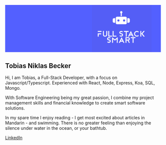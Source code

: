 <p align="center">
  <img src="FSSbanner.png" />
</p>


## Tobias Niklas Becker

Hi, I am Tobias, a Full-Stack Developer, with a focus on Javascript/Typescript. Experienced with React, Node, Express, Koa, SQL, Mongo.

With Software Engineering being my great passion, I combine my project management skills and financial knowledge to create smart software solutions.

In my spare time I enjoy reading - I get most excited about articles in Mandarin - and swimming. There is no greater feeling than enjoying the silence under water in the ocean, or your bathtub.

[LinkedIn](https://www.linkedin.com/in/tobias-n-becker/)
